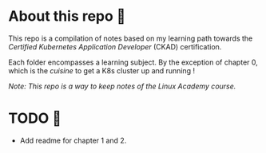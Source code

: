 # About this repo 🎒

This repo is a compilation of notes based on my learning path towards the *Certified Kubernetes Application Developer* (CKAD) certification.

Each folder encompasses a learning subject. By the exception of chapter 0, which is the *cuisine* to get a K8s cluster up and running !

*Note: This repo is a way to keep notes of the Linux Academy course.*

# TODO 📝

 - Add readme for chapter 1 and 2.